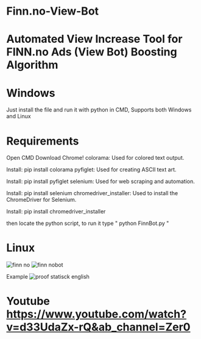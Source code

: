# Finn.no-View-Bot
# Automated View Increase Tool for FINN.no Ads  (View Bot) Boosting Algorithm

# Windows
Just install the file and run it with python in CMD, Supports both Windows and Linux

# Requirements
Open CMD
Download Chrome!
colorama: Used for colored text output.

Install: pip install colorama
pyfiglet: Used for creating ASCII text art.

Install: pip install pyfiglet
selenium: Used for web scraping and automation.

Install: pip install selenium
chromedriver_installer: Used to install the ChromeDriver for Selenium.

Install: pip install chromedriver_installer

then locate the python script, to run it type 
" python FinnBot.py "

# Linux

![finn no](https://github.com/anonymouse0977/Finn.no-View-Bot/assets/93839066/1fdc7e86-ec99-4816-b359-f12b2ce39209)
![finn nobot](https://github.com/anonymouse0977/Finn.no-View-Bot/assets/93839066/bf4d6402-0432-4bfb-83d0-04485262be33)


Example
![proof statisck english](https://github.com/anonymouse0977/Finn.no-View-Bot/assets/93839066/9a0076a2-7fda-42db-9792-c76497ae4193)

# Youtube https://www.youtube.com/watch?v=d33UdaZx-rQ&ab_channel=Zer0
